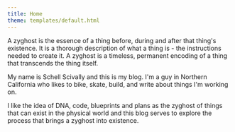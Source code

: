 ```yaml
---
title: Home
theme: templates/default.html
---
```


A zyghost is the essence of a thing before, during and after that thing's
existence. It is a thorough description of what a thing is - the
instructions needed to create it. A zyghost is a timeless, permanent
encoding of a thing that transcends the thing itself.

My name is Schell Scivally and this is my blog. I'm a guy in Northern
California who likes to bike, skate, build, and write about things I'm working
on.

I like the idea of DNA, code, blueprints and plans as the zyghost of things that
can exist in the physical world and this blog serves to explore the process
that brings a zyghost into existence.
